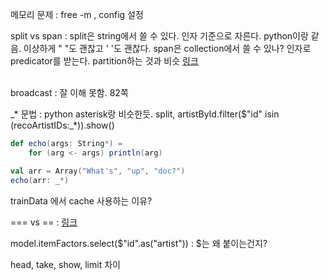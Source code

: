 메모리 문제 : free -m , config 설정 <br>

split vs span : split은 string에서 쓸 수 있다. 인자 기준으로 자른다. python이랑 같음. 이상하게 " "도 괜찮고 ' '도 괜찮다. 
span은 collection에서 쓸 수 있나? 인자로 predicator를 받는다. partition하는 것과 비슷 [링크](https://alvinalexander.com/scala/how-to-split-sequences-subsets-groupby-partition-scala-cookbook/)

<br>
broadcast : 잘 이해 못함. 82쪽 <br>

\_* 문법 : python asterisk랑 비슷한듯. split, artistById.filter($"id" isin (recoArtistIDs:_*)).show() 
```Scala
def echo(args: String*) = 
    for (arg <- args) println(arg)

val arr = Array("What's", "up", "doc?")
echo(arr: _*)
```


trainData 에서 cache 사용하는 이유? <br>

=== vs == : [링크](https://stackoverflow.com/questions/39490236/difference-between-and-in-scala-spark) <br>

model.itemFactors.select($"id".as("artist")) : $는 왜 붙이는건지? <br>

head, take, show, limit 차이
